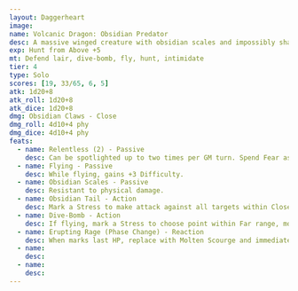 ```yaml
---
layout: Daggerheart
image:
name: Volcanic Dragon: Obsidian Predator
desc: A massive winged creature with obsidian scales and impossibly sharp claws.
exp: Hunt from Above +5
mt: Defend lair, dive-bomb, fly, hunt, intimidate
tier: 4
type: Solo
scores: [19, 33/65, 6, 5]
atk: 1d20+8
atk_roll: 1d20+8
atk_dice: 1d20+8
dmg: Obsidian Claws - Close
dmg_roll: 4d10+4 phy
dmg_dice: 4d10+4 phy
feats:
  - name: Relentless (2) - Passive
    desc: Can be spotlighted up to two times per GM turn. Spend Fear as usual to spotlight.
  - name: Flying - Passive
    desc: While flying, gains +3 Difficulty.
  - name: Obsidian Scales - Passive
    desc: Resistant to physical damage.
  - name: Obsidian Tail - Action
    desc: Mark a Stress to make attack against all targets within Close range. Success: 4d6+4 physical damage, knocked to Far range and Vulnerable until next roll with Hope.
  - name: Dive-Bomb - Action
    desc: If flying, mark a Stress to choose point within Far range, move there, attack all targets within Very Close range; on success, 2d10+6 physical, mark a Stress, lose a Hope.
  - name: Erupting Rage (Phase Change) - Reaction
    desc: When marks last HP, replace with Molten Scourge and immediately spotlight.
  - name: 
    desc: 
  - name: 
    desc: 
---
```

